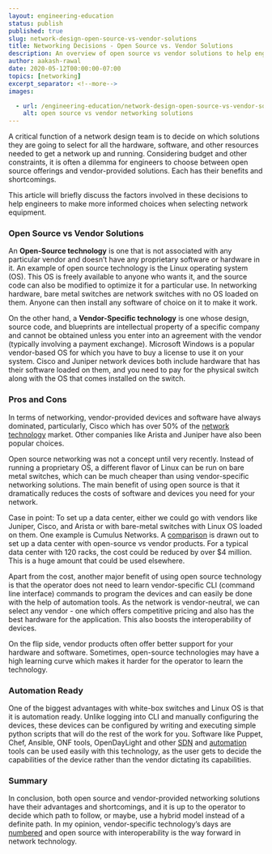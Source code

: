 ```yaml
---
layout: engineering-education
status: publish
published: true
slug: network-design-open-source-vs-vendor-solutions
title: Networking Decisions - Open Source vs. Vendor Solutions  
description: An overview of open source vs vendor solutions to help engineers to make a more informed choice when selecting network equipment.
author: aakash-rawal
date: 2020-05-12T00:00:00-07:00
topics: [networking]
excerpt_separator: <!--more-->
images:

  - url: /engineering-education/network-design-open-source-vs-vendor-solutions/hero.jpg
    alt: open source vs vendor networking solutions
---
```

A critical function of a network design team is to decide on which solutions they are going to select for all the hardware, software, and other resources needed to get a network up and running. Considering budget and other constraints, it is often a dilemma for engineers to choose between open source offerings and vendor-provided solutions. Each has their benefits and shortcomings.

<!--more-->
This article will briefly discuss the factors involved in these decisions to help engineers to make more informed choices when selecting network equipment.

### Open Source vs Vendor Solutions
An **Open-Source technology** is one that is not associated with any particular vendor and doesn’t have any proprietary software or hardware in it. An example of open source technology is the Linux operating system (OS). This OS is freely available to anyone who wants it, and the source code can also be modified to optimize it for a particular use. In networking hardware, bare metal switches are network switches with no OS loaded on them. Anyone can then install any software of choice on it to make it work.

On the other hand, a **Vendor-Specific technology** is one whose design, source code, and blueprints are intellectual property of a specific company and cannot be obtained unless you enter into an agreement with the vendor (typically involving a payment exchange). Microsoft Windows is a popular vendor-based OS for which you have to buy a license to use it on your system. Cisco and Juniper network devices both include hardware that has their software loaded on them, and you need to pay for the physical switch along with the OS that comes installed on the switch.

### Pros and Cons
In terms of networking, vendor-provided devices and software have always dominated, particularly, Cisco which has over 50% of the [network technology](https://www.networkworld.com/article/3038301/ciscos-dominance-continues.html) market. Other companies like Arista and Juniper have also been popular choices.

Open source networking was not a concept until very recently. Instead of running a proprietary OS, a different flavor of Linux can be run on bare metal switches, which can be much cheaper than using vendor-specific networking solutions. The main benefit of using open source is that it dramatically reduces the costs of software and devices you need for your network.

Case in point: To set up a data center, either we could go with vendors like Juniper, Cisco, and Arista or with bare-metal switches with Linux OS loaded on them. One example is Cumulus Networks. A [comparison](https://cumulusnetworks.com/products/total-cost-ownership/) is drawn out to set up a data center with open-source vs vendor products. For a typical data center with 120 racks, the cost could be reduced by over $4 million. This is a huge amount that could be used elsewhere.

Apart from the cost, another major benefit of using open source technology is that the operator does not need to learn vendor-specific CLI (command line interface) commands to program the devices and can easily be done with the help of automation tools. As the network is vendor-neutral, we can select any vendor - one which offers competitive pricing and also has the best hardware for the application. This also boosts the interoperability of devices.

On the flip side, vendor products often offer better support for your hardware and software. Sometimes, open-source technologies may have a high learning curve which makes it harder for the operator to learn the technology.

### Automation Ready
One of the biggest advantages with white-box switches and Linux OS is that it is automation ready. Unlike logging into CLI and manually configuring the devices, these devices can be configured by writing and executing simple python scripts that will do the rest of the work for you. Software like Puppet, Chef, Ansible, ONF tools, OpenDayLight and other [SDN](https://www.networkcomputing.com/networking/10-sdn-platform-options) and [automation](https://www.rogerperkin.co.uk/network-automation/tools/) tools can be used easily with this technology, as the user gets to decide the capabilities of the device rather than the vendor dictating its capabilities.

### Summary
In conclusion, both open source and vendor-provided networking solutions have their advantages and shortcomings, and it is up to the operator to decide which path to follow, or maybe, use a hybrid model instead of a definite path. In my opinion, vendor-specific technology’s days are [numbered](https://techcrunch.com/2019/01/12/how-open-source-software-took-over-the-world/) and open source with interoperability is the way forward in network technology.
